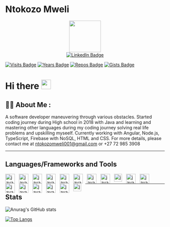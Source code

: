 # Ntokozo Mweli
<div id="header" align="center">
  <img src="https://avataaars.io/?avatarStyle=Circle&topType=Hat&accessoriesType=Prescription02&facialHairType=BeardLight&facialHairColor=Black&clotheType=ShirtCrewNeck&clotheColor=Gray01&eyeType=Default&eyebrowType=Default&mouthType=Default&skinColor=DarkBrown" width="100"/>
</div>
<div id="badges" align="center">
  <a href="https://www.linkedin.com/in/ntokozo-mweli">
    <img src="https://img.shields.io/badge/LinkedIn-blue?style=for-the-badge&logo=linkedin&logoColor=white" alt="LinkedIn Badge"/>
  </a>
</div>

[![Visits Badge](https://badges.pufler.dev/visits/ntokom89/badge-it)](https://badges.pufler.dev)
[![Years Badge](https://badges.pufler.dev/years/ntokom89)](https://badges.pufler.dev)
[![Repos Badge](https://badges.pufler.dev/repos/ntokom89)](https://badges.pufler.dev)
[![Gists Badge](https://badges.pufler.dev/gists/ntokom89)](https://badges.pufler.dev)

<h1>
  Hi there
  <img src="https://media.giphy.com/media/hvRJCLFzcasrR4ia7z/giphy.gif" width="30px"/>
</h1>

## :man_technologist: About Me :
A software developer maneuvering through various obstacles. Started coding journey during High school in 2018 with Java and learning and mastering other languages during 
my coding journey solving real life problems and upskilling myseelf. Currently working with Angular, Node.js, TypeScript, Firebase with NoSQL, HTML and CSS.
For more details, please contact me at ntokozomweli001@gmail.com or +27 72 985 3908


---

## Languages/Frameworks and Tools
<img align = "left" alt = "java" width = "30px" style = "padding-right:10px" src="https://cdn.jsdelivr.net/gh/devicons/devicon/icons/java/java-original.svg">
<img align = "left" alt = "java" width = "30px" style = "padding-right:10px" src="https://cdn.jsdelivr.net/gh/devicons/devicon/icons/firebase/firebase-plain-wordmark.svg">
<img align = "left" alt = "java" width = "30px" style = "padding-right:10px" src="https://cdn.jsdelivr.net/gh/devicons/devicon/icons/csharp/csharp-plain.svg">
<img align = "left" alt = "java" width = "30px" style = "padding-right:10px" src="https://cdn.jsdelivr.net/gh/devicons/devicon/icons/androidstudio/androidstudio-original.svg">
<img align = "left" alt = "java" width = "30px" style = "padding-right:10px" src="https://cdn.jsdelivr.net/gh/devicons/devicon/icons/azure/azure-original.svg">
<img align = "left" alt = "java" width = "30px" style = "padding-right:10px" src="https://cdn.jsdelivr.net/gh/devicons/devicon/icons/angularjs/angularjs-plain.svg">
<img align = "left" alt = "java" width = "30px" style = "padding-right:10px" src="https://cdn.jsdelivr.net/gh/devicons/devicon/icons/html5/html5-original.svg">
<img align = "left" alt = "java" width = "30px" style = "padding-right:10px" src="https://cdn.jsdelivr.net/gh/devicons/devicon/icons/typescript/typescript-original.svg">
<img align = "left" alt = "java" width = "25px" style = "padding-right:10px" src="https://img.icons8.com/color/48/javascript--v1.png" />
<img align = "left" alt = "java" width = "30px" style = "padding-right:10px" src="https://cdn.jsdelivr.net/gh/devicons/devicon/icons/dot-net/dot-net-original.svg">
<img align = "left" alt = "java" width = "30px" style = "padding-right:10px" src="https://cdn.jsdelivr.net/gh/devicons/devicon/icons/visualstudio/visualstudio-plain.svg">
<img align = "left" alt = "java" width = "30px" style = "padding-right:10px" src="https://cdn.jsdelivr.net/gh/devicons/devicon/icons/vscode/vscode-original.svg">
<img align = "left" alt = "java" width = "30px" style = "padding-right:10px" src="https://cdn.jsdelivr.net/gh/devicons/devicon/icons/git/git-original.svg">
<img align = "left" alt = "java" width = "30px" style = "padding-right:10px" src="https://img.icons8.com/color/48/microsoft-sql-server.png">
<img align = "left" alt = "java" width = "30px" style = "padding-right:10px" src="https://cdn.jsdelivr.net/gh/devicons/devicon/icons/mongodb/mongodb-original.svg">
<img align = "left" alt = "java" width = "30px" style = "padding-right:10px" src="https://cdn.jsdelivr.net/gh/devicons/devicon/icons/bootstrap/bootstrap-original.svg">
<img align = "left" alt = "java" width = "25px" style = "padding-right:10px" src="https://cdn.jsdelivr.net/gh/devicons/devicon/icons/ionic/ionic-original.svg">
<br/>

---

## Stats

![Anurag's GitHub stats](https://github-readme-stats.vercel.app/api?username=ntokom89&show_icons=true&theme=radical)
<br>

[![Top Langs](https://github-readme-stats.vercel.app/api/top-langs/?username=ntokom89&layout=donut)](https://github.com/anuraghazra/github-readme-stats)
<!---
ntokom89/ntokom89 is a ✨ special ✨ repository because its `README.md` (this file) appears on your GitHub profile.
You can click the Preview link to take a look at your changes.
--->
